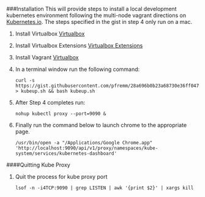 ###Installation
This will provide steps to install a local development kubernetes environment following the multi-node vagrant directions on [Kubernetes.io](http://kubernetes.io/).  The steps specified in the gist in step 4 only run on a mac.

1. Install Virtualbox [Virtualbox](https://www.virtualbox.org/wiki/Downloads)
2. Install Virtualbox Extensions [Virtualbox Extensions](http://download.virtualbox.org/virtualbox/5.0.18/Oracle_VM_VirtualBox_Extension_Pack-5.0.18-106667.vbox-extpack)
3. Install Vagrant [Virtualbox](https://www.virtualbox.org/wiki/Downloads)
4. In a terminal window run the following command:

    ``` shell
    curl -s https://gist.githubusercontent.com/pfremm/28a696b0b23a68730e36ff0476b1a42d/raw/d104d3e7fb897dc7b96e0d4a3d65089bcfc5b673/kubeup.sh > kubeup.sh && bash kubeup.sh
    ```
5. After Step 4 completes run:

    ``` shell
    nohup kubectl proxy --port=9090 &
    ```
6. Finally run the command below to launch chrome to the appropriate page.

    ``` shell
    /usr/bin/open -a "/Applications/Google Chrome.app" 'http://localhost:9090/api/v1/proxy/namespaces/kube-system/services/kubernetes-dashboard'

    ```
####Quitting Kube Proxy
1. Quit the process for kube proxy port

    ``` shell
    lsof -n -i4TCP:9090 | grep LISTEN | awk '{print $2}' | xargs kill
    ```
